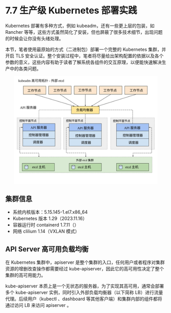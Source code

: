 # 7.7 生产级 Kubernetes 部署实践

Kubernetes 部署有多种方式，例如 kubeadm，还有一些更上层的包装，如 Rancher 等等，这些方式虽然简化了安装，但也屏蔽了很多技术细节，出现问题的时候会让你没有头绪处理。

本节，笔者使用最原始的方式（二进制包）部署一个完整的 Kubernetes 集群，并开启 TLS 安全认证。整个安装过程中，笔者将尽量给出架构配置的依据以及各个参数的意义，这些内容有助于读者了解系统各组件的交互原理，以便能快速解决生产中的各类问题。

<div  align="center">
	<img src="../assets/kubeadm-ha-topology-external-etcd.svg" width = "450"  align=center />
</div>

## 集群信息

- 系统内核版本：5.15.145-1.el7.x86_64
- Kubernetes 版本 1.29（2023.11.16）
- 容器运行时 containerd 1.7.11（）
- 网络 clilium 1.14（VXLAN 模式）


## API Server 高可用负载均衡

在 Kubernetes 集群中，apiserver 是整个集群的入口，任何用户或者程序对集群资源的增删改查操作都需要经过 kube-apiserver，因此它的高可用性决定了整个集群的高可用能力。

kube-apiserver 本质上是一个无状态的服务器，为了实现其高可用，通常会部署多个 kube-apiserver 实例，同时引入外部负载均衡器（以下简称 LB）进行流量代理。后续用户（kubectl 、dashboard 等其他客户端）和集群内部的组件都将通过访问 LB 来访问 apiserver 。


